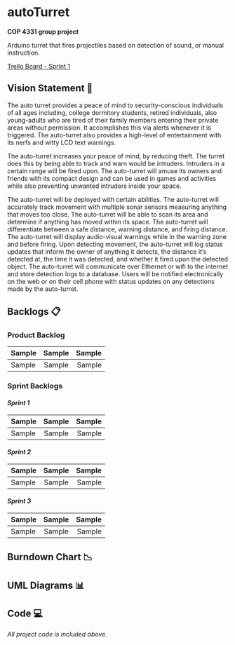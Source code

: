 # autoTurret
**COP 4331 group project**

Arduino turret that fires projectiles based on detection of sound, or manual instruction.

[Trello Board - Sprint 1](https://trello.com/b/luyqSuYz/sprint-1)


## Vision Statement :eyes:

The auto turret provides a peace of mind to security-conscious individuals of all ages including, college dormitory students, retired individuals, also young-adults who are tired of their family members entering their private areas without permission. It accomplishes this via alerts whenever it is triggered. The auto-turret also provides a high-level of entertainment with its nerfs and witty LCD text warnings.

The auto-turret increases your peace of mind, by reducing theft. The turret does this by being able to track and warn would be intruders.  Intruders in a certain range will be fired upon. The auto-turret will amuse its owners and friends with its compact design and can be used in games and activities while also preventing unwanted intruders inside your space.

The auto-turret will be deployed with certain abilities. The auto-turret will accurately track movement with multiple sonar sensors measuring anything that moves too close. The auto-turret will be able to scan its area and determine if anything has moved within its space. The auto-turret will differentiate between a safe distance, warning distance, and firing distance. The auto-turret will display audio-visual warnings while in the warning zone and before firing. Upon detecting movement, the auto-turret will log status updates that inform the owner of anything it detects, the distance it’s detected at, the time it was detected, and whether it fired upon the detected object. The auto-turret will communicate over Ethernet or wifi to the internet and store detection logs to a database. Users will be notified electronically on the web or on their cell phone with status updates on any detections made by the auto-turret.

## Backlogs :clipboard:

### Product Backlog

| Sample        | Sample        | Sample|
| ------------- |:-------------:| -----:|
| Sample        | Sample        | Sample|


### Sprint Backlogs

#### *Sprint 1*

| Sample        | Sample        | Sample|
| ------------- |:-------------:| -----:|
| Sample        | Sample        | Sample|

#### *Sprint 2*

| Sample        | Sample        | Sample|
| ------------- |:-------------:| -----:|
| Sample        | Sample        | Sample|

#### *Sprint 3*

| Sample        | Sample        | Sample|
| ------------- |:-------------:| -----:|
| Sample        | Sample        | Sample|

## Burndown Chart :chart_with_downwards_trend:

## UML Diagrams :bar_chart:

## Code :computer:
*All project code is included above.*
